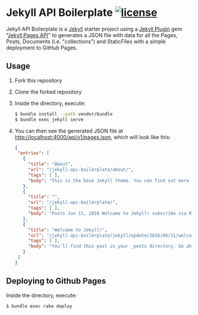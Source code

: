 # Jekyll API Boilerplate [![license](https://img.shields.io/github/license/ixkaito/jekyll-api-boilerplate.svg?maxAge=2592000)](https://github.com/ixkaito/jekyll-api-boilerplate/blob/master/LICENSE)

Jekyll API Boilerplate is a [Jekyll](http://jekyllrb.com/) starter project using a [Jekyll Plugin](http://jekyllrb.com/docs/plugins/) gem "[Jekyll Pages API](https://github.com/18F/jekyll_pages_api)" to generates a JSON file with data for all the Pages, Posts, Documents (i.e. "collections") and StaticFiles with a simple deployment to GitHub Pages.

## Usage

1. Fork this repository

2. Clone the forked repository

3. Inside the directory, execute:

   ```bash
   $ bundle install --path vendor/bundle
   $ bundle exec jekyll serve
   ```

4. You can then see the generated JSON file at [http://localhost:4000/api/v1/pages.json](http://localhost:4000/api/v1/pages.json), which will look like this:

   ```json
   {
    "entries": [
      {
        "title": "About",
        "url": "/jekyll-api-boilerplate/about/",
        "tags": [ ],
        "body": "This is the base Jekyll theme. You can find out more info about customizing your Jekyll theme, as well as basic Jekyll usage documentation at jekyllrb.com You can find the source code for the Jekyll new theme at: jglovier / jekyll-new You can find the source code for Jekyll at jekyll / jekyll"
      },
      {
        "title": "",
        "url": "/jekyll-api-boilerplate/",
        "tags": [ ],
        "body": "Posts Jun 11, 2016 Welcome to Jekyll! subscribe via RSS"
      },
      {
        "title": "Welcome to Jekyll!",
        "url": "/jekyll-api-boilerplate/jekyll/update/2016/06/11/welcome-to-jekyll.html",
        "tags": [ ],
        "body": "You’ll find this post in your _posts directory. Go ahead and edit it and re-build the site to see your changes. You can rebuild the site in many different ways, but the most common way is to run jekyll serve, which launches a web server and auto-regenerates your site when a file is updated. To add new posts, simply add a file in the _posts directory that follows the convention YYYY-MM-DD-name-of-post.ext and includes the necessary front matter. Take a look at the source for this post to get an idea about how it works. Jekyll also offers powerful support for code snippets: def print_hi(name) puts \"Hi, #{name}\" end print_hi('Tom') #=> prints 'Hi, Tom' to STDOUT. Check out the Jekyll docs for more info on how to get the most out of Jekyll. File all bugs/feature requests at Jekyll’s GitHub repo. If you have questions, you can ask them on Jekyll Talk."
      }
    ]
   }
   ```

## Deploying to Github Pages

Inside the directory, execute:
```bash
$ bundle exec rake deploy
```

